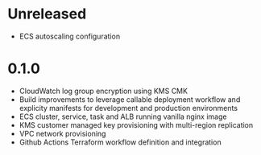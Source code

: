 # Unreleased

* ECS autoscaling configuration

# 0.1.0

* CloudWatch log group encryption using KMS CMK
* Build improvements to leverage callable deployment workflow and explicity manifests for development and production environments
* ECS cluster, service, task and ALB running vanilla nginx image
* KMS customer managed key provisioning with multi-region replication
* VPC network provisioning
* Github Actions Terraform workflow definition and integration
